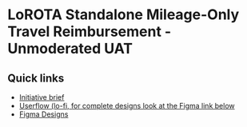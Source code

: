 # LoROTA Standalone Mileage-Only Travel Reimbursement - Unmoderated UAT

## Quick links

- [Initiative brief](https://github.com/department-of-veterans-affairs/va.gov-team/blob/master/products/health-care/checkin/product/Initiatives/simple-mileage-only-travel-web.md)
- [Userflow (lo-fi, for complete designs look at the Figma link below](https://www.figma.com/design/pnR05o7NPJDS0KFUSQ0eE3/LoROTA-Travel-Reimbursement-%7C-PCI?node-id=1265-1102&t=mKjnFOBSCk0r9PUw-0)
- [Figma Designs]([https://www.figma.com/design/pnR05o7NPJDS0KFUSQ0eE3/LoROTA-Travel-Reimbursement-%7C-PCI?node-id=1265-1102&t=mKjnFOBSCk0r9PUw-0)
